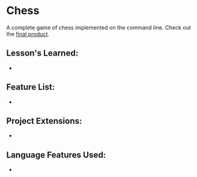<h1>Chess</h1>

<p>A complete game of chess implemented on the command line. Check out the <a href=''>final product</a>.</p>

<h2>Lesson's Learned:</h2>
<ul>
    <li></li>
</ul>

<h2>Feature List:</h2>
<ul>
    <li></li>
</ul>

<h2>Project Extensions:</h2>
<ul>
    <li></li>
</ul>

<h2>Language Features Used:</h2>
<ul>
    <li></li>
</ul>
